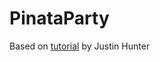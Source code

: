# PinataParty

Based on [tutorial](https://medium.com/pinata/how-to-create-nfts-like-nba-top-shot-with-flow-and-ipfs-701296944bf) by Justin Hunter

